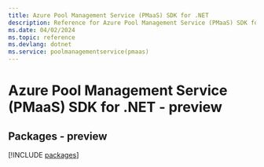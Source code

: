 ```yaml
---
title: Azure Pool Management Service (PMaaS) SDK for .NET
description: Reference for Azure Pool Management Service (PMaaS) SDK for .NET
ms.date: 04/02/2024
ms.topic: reference
ms.devlang: dotnet
ms.service: poolmanagementservice(pmaas)
---
```

# Azure Pool Management Service (PMaaS) SDK for .NET - preview
## Packages - preview
[!INCLUDE [packages](pool-management-service-(pmaas)-index.md)]